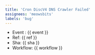 ```yaml
---
title: 'Cron DiscV4 DNS Crawler Failed'
assignees: 'meowsbits'
labels: 'bug'
---
```


- Event : {{ event }}
- Ref: {{ ref }}
- Sha: {{ sha }}
- Workflow: {{ workflow }}
